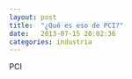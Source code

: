 ```yaml
---
layout: post
title:  "¿Qué es eso de PCI?"
date:   2013-07-15 20:02:36
categories: industria
---
```


PCI